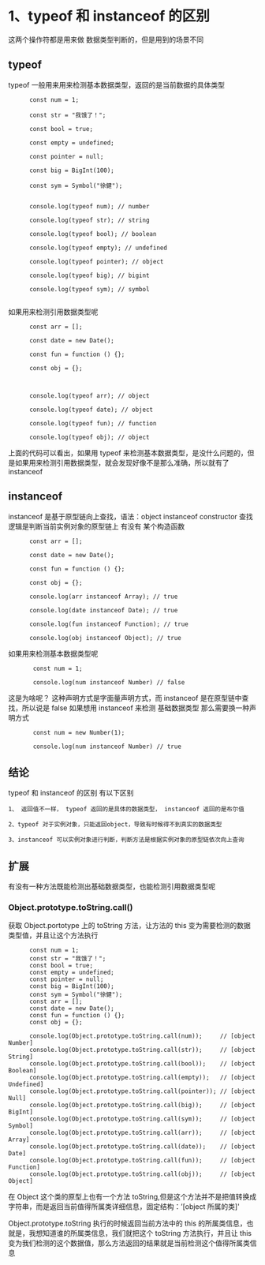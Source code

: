 # 1、typeof 和 instanceof 的区别

这两个操作符都是用来做 数据类型判断的，但是用到的场景不同

## typeof

typeof 一般用来用来检测基本数据类型，返回的是当前数据的具体类型

```
      const num = 1;

      const str = "我饿了！";

      const bool = true;

      const empty = undefined;

      const pointer = null;

      const big = BigInt(100);

      const sym = Symbol("徐健");


      console.log(typeof num); // number

      console.log(typeof str); // string

      console.log(typeof bool); // boolean

      console.log(typeof empty); // undefined

      console.log(typeof pointer); // object

      console.log(typeof big); // bigint

      console.log(typeof sym); // symbol


```

如果用来检测引用数据类型呢

```
      const arr = [];

      const date = new Date();

      const fun = function () {};

      const obj = {};



      console.log(typeof arr); // object

      console.log(typeof date); // object

      console.log(typeof fun); // function

      console.log(typeof obj); // object
```

上面的代码可以看出，如果用 typeof 来检测基本数据类型，是没什么问题的，但是如果用来检测引用数据类型，就会发现好像不是那么准确，所以就有了 instanceof

## instanceof

instanceof 是基于原型链向上查找，语法：object instanceof constructor
查找逻辑是判断当前实例对象的原型链上 有没有 某个构造函数

```
      const arr = [];

      const date = new Date();

      const fun = function () {};

      const obj = {};

      console.log(arr instanceof Array); // true

      console.log(date instanceof Date); // true

      console.log(fun instanceof Function); // true

      console.log(obj instanceof Object); // true

```

如果用来检测基本数据类型呢

```
       const num = 1;

       console.log(num instanceof Number) // false

```

这是为啥呢？
这种声明方式是字面量声明方式，而 instanceof 是在原型链中查找，所以说是 false
如果想用 instanceof 来检测 基础数据类型 那么需要换一种声明方式

```
       const num = new Number(1);

       console.log(num instanceof Number) // true

```

## 结论

typeof 和 instanceof 的区别 有以下区别

    1、 返回值不一样， typeof 返回的是具体的数据类型， instanceof 返回的是布尔值

    2、typeof 对于实例对象，只能返回object，导致有时候得不到真实的数据类型

    3、instanceof 可以实例对象进行判断，判断方法是根据实例对象的原型链依次向上查询

## 扩展

有没有一种方法既能检测出基础数据类型，也能检测引用数据类型呢

### Object.prototype.toString.call()

获取 Object.portotype 上的 toString 方法，让方法的 this 变为需要检测的数据类型值，并且让这个方法执行

```
      const num = 1;
      const str = "我饿了！";
      const bool = true;
      const empty = undefined;
      const pointer = null;
      const big = BigInt(100);
      const sym = Symbol("徐健");
      const arr = [];
      const date = new Date();
      const fun = function () {};
      const obj = {};

      console.log(Object.prototype.toString.call(num));     // [object Number]
      console.log(Object.prototype.toString.call(str));     // [object String]
      console.log(Object.prototype.toString.call(bool));    // [object Boolean]
      console.log(Object.prototype.toString.call(empty));   // [object Undefined]
      console.log(Object.prototype.toString.call(pointer)); // [object Null]
      console.log(Object.prototype.toString.call(big));     // [object BigInt]
      console.log(Object.prototype.toString.call(sym));     // [object Symbol]
      console.log(Object.prototype.toString.call(arr));     // [object Array]
      console.log(Object.prototype.toString.call(date));    // [object Date]
      console.log(Object.prototype.toString.call(fun));     // [object Function]
      console.log(Object.prototype.toString.call(obj));     // [object Object]

```

在 Object 这个类的原型上也有一个方法 toString,但是这个方法并不是把值转换成字符串，而是返回当前值得所属类详细信息，固定结构：’[object 所属的类]'

Object.prototype.toString 执行的时候返回当前方法中的 this 的所属类信息，也就是，我想知道谁的所属类信息，我们就把这个 toString 方法执行，并且让 this 变为我们检测的这个数据值，那么方法返回的结果就是当前检测这个值得所属类信息
